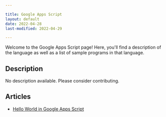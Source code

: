 ```yaml
---

title: Google Apps Script
layout: default
date: 2022-04-28
last-modified: 2022-04-29

---
```


Welcome to the Google Apps Script page! Here, you'll find a description of the language as well as a list of sample programs in that language.

## Description

No description available. Please consider contributing.

## Articles

- [Hello World in Google Apps Script](https://sampleprograms.io/projects/hello-world/google-apps-script)